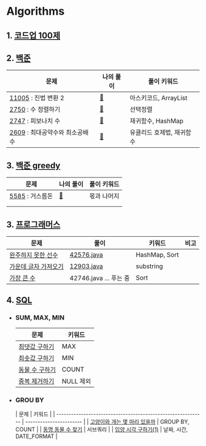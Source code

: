 # Algorithms

## 1. [코드업 100제](https://github.com/kcloud721/TIL/tree/master/algorithms/codeup)

## 2. [백준](https://github.com/kcloud721/TIL/tree/master/algorithms/baekjoon)

| 문제                                                         | 나의 풀이                                                    | 풀이 키워드               |
| ------------------------------------------------------------ | ------------------------------------------------------------ | ------------------------- |
| [11005](https://www.acmicpc.net/problem/11005) : 진법 변환 2 | [🧚](https://github.com/kcloud721/TIL/tree/master/algorithms/baekjoon/11005) | 아스키코드, ArrayList     |
| [2750](https://www.acmicpc.net/problem/2750) : 수 정렬하기   | [🍔](https://github.com/kcloud721/TIL/tree/master/algorithms/baekjoon/2750) | 선택정렬                  |
| [2747](https://www.acmicpc.net/problem/2747) : 피보나치 수   | [🐤](https://github.com/kcloud721/TIL/tree/master/algorithms/baekjoon/2747) | 재귀함수, HashMap         |
| [2609](https://www.acmicpc.net/problem/2609) : 최대공약수와 최소공배수 | [🐔](https://github.com/kcloud721/TIL/tree/master/algorithms/baekjoon/2609) | 유클리드 호제법, 재귀함수 |



## 3. [백준 greedy](https://github.com/kcloud721/TIL/tree/master/algorithms/baekjoon/Greedy)


| 문제                                                    | 나의 풀이                                                    | 풀이 키워드 |
| ------------------------------------------------------- | ------------------------------------------------------------ | ----------- |
| [5585](https://www.acmicpc.net/problem/5585) : 거스름돈 | [💆](https://github.com/kcloud721/TIL/tree/master/algorithms/baekjoon/11005) | 몫과 나머지 |
|                                                         |                                                              |             |
|                                                         |                                                              |             |

## 3. [프로그래머스](https://github.com/kcloud721/TIL/tree/master/algorithms/programmers)

| 문제                                                         | 풀이                                                         | 키워드        | 비고 |
| ------------------------------------------------------------ | ------------------------------------------------------------ | ------------- | ---- |
| [완주하지 못한 선수](https://programmers.co.kr/learn/courses/30/lessons/42576) | [42576.java](https://github.com/kcloud721/TIL/tree/master/algorithms/programmers/42576) | HashMap, Sort |      |
| [가운데 글자 가져오기](https://programmers.co.kr/learn/courses/30/lessons/12903) | [12903.java](https://github.com/kcloud721/TIL/tree/master/algorithms/programmers/12903) | substring     |      |
| [가장 큰 수](https://programmers.co.kr/learn/courses/30/lessons/42746) | 42746.java ... 푸는 중                                       | Sort          |      |




## 4. [SQL](https://github.com/kcloud721/TIL/tree/master/algorithms/SQL)

* ### SUM, MAX, MIN

  | 문제                                                         | 키워드    |
  | ------------------------------------------------------------ | --------- |
  | [최댓값 구하기](https://github.com/kcloud721/TIL/blob/master/algorithms/SQL/59415-%EC%B5%9C%EB%8C%93%EA%B0%92%EA%B5%AC%ED%95%98%EA%B8%B0.md) | MAX       |
  | [최솟값 구하기](https://github.com/kcloud721/TIL/blob/master/algorithms/SQL/59038-%EC%B5%9C%EC%86%9F%EA%B0%92%EA%B5%AC%ED%95%98%EA%B8%B0.md) | MIN       |
  | [동물 수 구하기](https://github.com/kcloud721/TIL/blob/master/algorithms/SQL/59406-%EB%8F%99%EB%AC%BC%20%EC%88%98%20%EA%B5%AC%ED%95%98%EA%B8%B0.md) | COUNT     |
  | [중복 제거하기](https://github.com/kcloud721/TIL/blob/master/algorithms/SQL/59408-%EC%A4%91%EB%B3%B5%20%EC%A0%9C%EA%B1%B0%ED%95%98%EA%B8%B0.md) | NULL 제외 |

  

* ### GROU BY

  | 문제                                                         | 키워드                  |
| ------------------------------------------------------------ | ----------------------- |
| [고양이와 개는 몇 마리 있을까]()                             | GROUP BY, COUNT         |
| [동명 동물 수 찾기](https://github.com/kcloud721/TIL/blob/master/algorithms/SQL/59041-%EB%8F%99%EB%AA%85%20%EB%8F%99%EB%AC%BC%20%EC%88%98%20%EC%B0%BE%EA%B8%B0.md) | 서브쿼리                |
| [입양 시각 구하기(1)](https://github.com/kcloud721/TIL/blob/master/algorithms/SQL/59412-%EC%9E%85%EC%96%91%20%EC%8B%9C%EA%B0%81%20%EA%B5%AC%ED%95%98%EA%B8%B0(1).md) | 날짜, 시간, DATE_FORMAT |




